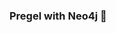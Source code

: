 ### Pregel with Neo4j 🚀




















































































 
























